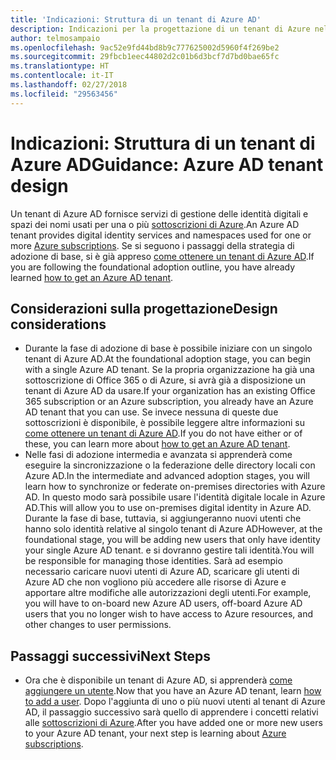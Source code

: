 ```yaml
---
title: 'Indicazioni: Struttura di un tenant di Azure AD'
description: Indicazioni per la progettazione di un tenant di Azure nell'ambito di una strategia di adozione del cloud di base
author: telmosampaio
ms.openlocfilehash: 9ac52e9fd44bd8b9c777625002d5960f4f269be2
ms.sourcegitcommit: 29fbcb1eec44802d2c01b6d3bcf7d7bd0bae65fc
ms.translationtype: HT
ms.contentlocale: it-IT
ms.lasthandoff: 02/27/2018
ms.locfileid: "29563456"
---
```

# <a name="guidance-azure-ad-tenant-design"></a><span data-ttu-id="fd6ed-103">Indicazioni: Struttura di un tenant di Azure AD</span><span class="sxs-lookup"><span data-stu-id="fd6ed-103">Guidance: Azure AD tenant design</span></span>

<span data-ttu-id="fd6ed-104">Un tenant di Azure AD fornisce servizi di gestione delle identità digitali e spazi dei nomi usati per una o più [sottoscrizioni di Azure](subscription-explainer.md).</span><span class="sxs-lookup"><span data-stu-id="fd6ed-104">An Azure AD tenant provides digital identity services and namespaces used for one or more [Azure subscriptions](subscription-explainer.md).</span></span> <span data-ttu-id="fd6ed-105">Se si seguono i passaggi della strategia di adozione di base, si è già appreso [come ottenere un tenant di Azure AD][how-to-get-aad-tenant].</span><span class="sxs-lookup"><span data-stu-id="fd6ed-105">If you are following the foundational adoption outline, you have already learned [how to get an Azure AD tenant][how-to-get-aad-tenant].</span></span> 

## <a name="design-considerations"></a><span data-ttu-id="fd6ed-106">Considerazioni sulla progettazione</span><span class="sxs-lookup"><span data-stu-id="fd6ed-106">Design considerations</span></span>

- <span data-ttu-id="fd6ed-107">Durante la fase di adozione di base è possibile iniziare con un singolo tenant di Azure AD.</span><span class="sxs-lookup"><span data-stu-id="fd6ed-107">At the foundational adoption stage, you can begin with a single Azure AD tenant.</span></span> <span data-ttu-id="fd6ed-108">Se la propria organizzazione ha già una sottoscrizione di Office 365 o di Azure, si avrà già a disposizione un tenant di Azure AD da usare.</span><span class="sxs-lookup"><span data-stu-id="fd6ed-108">If your organization has an existing Office 365 subscription or an Azure subscription, you already have an Azure AD tenant that you can use.</span></span> <span data-ttu-id="fd6ed-109">Se invece nessuna di queste due sottoscrizioni è disponibile, è possibile leggere altre informazioni su [come ottenere un tenant di Azure AD][how-to-get-aad-tenant].</span><span class="sxs-lookup"><span data-stu-id="fd6ed-109">If you do not have either or of these, you can learn more about [how to get an Azure AD tenant][how-to-get-aad-tenant].</span></span> 
- <span data-ttu-id="fd6ed-110">Nelle fasi di adozione intermedia e avanzata si apprenderà come eseguire la sincronizzazione o la federazione delle directory locali con Azure AD.</span><span class="sxs-lookup"><span data-stu-id="fd6ed-110">In the intermediate and advanced adoption stages, you will learn how to synchronize or federate on-premises directories with Azure AD.</span></span> <span data-ttu-id="fd6ed-111">In questo modo sarà possibile usare l'identità digitale locale in Azure AD.</span><span class="sxs-lookup"><span data-stu-id="fd6ed-111">This will allow you to use on-premises digital identity in Azure AD.</span></span> <span data-ttu-id="fd6ed-112">Durante la fase di base, tuttavia, si aggiungeranno nuovi utenti che hanno solo identità relative al singolo tenant di Azure AD</span><span class="sxs-lookup"><span data-stu-id="fd6ed-112">However, at the foundational stage, you will be adding new users that only have identity your single Azure AD tenant.</span></span> <span data-ttu-id="fd6ed-113">e si dovranno gestire tali identità.</span><span class="sxs-lookup"><span data-stu-id="fd6ed-113">You will be responsible for managing those identities.</span></span> <span data-ttu-id="fd6ed-114">Sarà ad esempio necessario caricare nuovi utenti di Azure AD, scaricare gli utenti di Azure AD che non vogliono più accedere alle risorse di Azure e apportare altre modifiche alle autorizzazioni degli utenti.</span><span class="sxs-lookup"><span data-stu-id="fd6ed-114">For example, you will have to on-board new Azure AD users, off-board Azure AD users that you no longer wish to have access to Azure resources, and other changes to user permissions.</span></span>

## <a name="next-steps"></a><span data-ttu-id="fd6ed-115">Passaggi successivi</span><span class="sxs-lookup"><span data-stu-id="fd6ed-115">Next Steps</span></span>

* <span data-ttu-id="fd6ed-116">Ora che è disponibile un tenant di Azure AD, si apprenderà [come aggiungere un utente][azure-ad-add-user].</span><span class="sxs-lookup"><span data-stu-id="fd6ed-116">Now that you have an Azure AD tenant, learn [how to add a user][azure-ad-add-user].</span></span> <span data-ttu-id="fd6ed-117">Dopo l'aggiunta di uno o più nuovi utenti al tenant di Azure AD, il passaggio successivo sarà quello di apprendere i concetti relativi alle [sottoscrizioni di Azure](subscription-explainer.md).</span><span class="sxs-lookup"><span data-stu-id="fd6ed-117">After you have added one or more new users to your Azure AD tenant, your next step is learning about [Azure subscriptions](subscription-explainer.md).</span></span>

<!-- Links -->

[azure-ad-add-user]: /azure/active-directory/add-users-azure-active-directory?toc=/azure/architecture/cloud-adoption-guide/toc.json
[docs-manage-azure-ad]: /azure/active-directory/active-directory-administer?toc=/azure/architecture/cloud-adoption-guide/toc.json
[docs-tenant]: /azure/active-directory/develop/active-directory-howto-tenant?toc=/azure/architecture/cloud-adoption-guide/toc.json
[docs-associate-subscription]: /azure/active-directory/active-directory-how-subscriptions-associated-directory?toc=/azure/architecture/cloud-adoption-guide/toc.json
[how-to-get-aad-tenant]: /azure/active-directory/develop/active-directory-howto-tenant?toc=/azure/architecture/cloud-adoption-guide/toc.json
